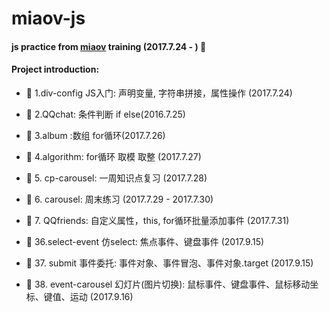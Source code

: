 # miaov-js
#### js practice from [miaov](http://www.miaov.com/) training (2017.7.24 - ) :calendar:

#### Project introduction:
* :open_file_folder: 1.div-config  JS入门: 声明变量, 字符串拼接，属性操作 (2017.7.24)

* :open_file_folder: 2.QQchat: 条件判断 if else(2016.7.25)

* :open_file_folder: 3.album :数组 for循环(2017.7.26)

* :open_file_folder: 4.algorithm: for循环 取模 取整 (2017.7.27)

* :open_file_folder: 5. cp-carousel: 一周知识点复习 (2017.7.28)

* :open_file_folder: 6. carousel: 周末练习 (2017.7.29 - 2017.7.30)

* :open_file_folder: 7. QQfriends: 自定义属性，this, for循环批量添加事件 (2017.7.31)

* :open_file_folder: 36.select-event 仿select: 焦点事件、键盘事件 (2017.9.15)

* :open_file_folder: 37. submit 事件委托: 事件对象、事件冒泡、事件对象.target (2017.9.15)

* :open_file_folder: 38. event-carousel 幻灯片(图片切换): 鼠标事件、键盘事件、鼠标移动坐标、键值、运动 (2017.9.16)

